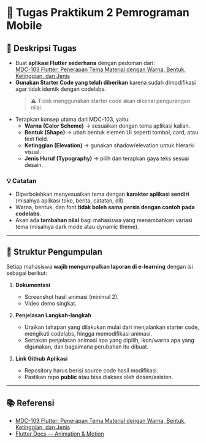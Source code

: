 # 🎯 Tugas Praktikum 2 Pemrograman Mobile 

## 📝 Deskripsi Tugas
- Buat **aplikasi Flutter sederhana** dengan pedoman dari:  
  [MDC-103 Flutter: Penerapan Tema Material dengan Warna, Bentuk, Ketinggian, dan Jenis](https://codelabs.developers.google.com/codelabs/mdc-103-flutter)  
- **Gunakan Starter Code yang telah diberikan** karena sudah dimodifikasi agar tidak identik dengan codelabs.  
  > ⚠️ Tidak menggunakan starter code akan dikenai pengurangan nilai.
- Terapkan konsep utama dari MDC-103, yaitu:
  - **Warna (Color Scheme)** → sesuaikan dengan tema aplikasi kalian.  
  - **Bentuk (Shape)** → ubah bentuk elemen UI seperti tombol, card, atau text field.  
  - **Ketinggian (Elevation)** → gunakan shadow/elevation untuk hierarki visual.  
  - **Jenis Huruf (Typography)** → pilih dan terapkan gaya teks sesuai desain.  

### 💡 Catatan
- Diperbolehkan menyesuaikan tema dengan **karakter aplikasi sendiri** (misalnya aplikasi toko, berita, catatan, dll).  
- Warna, bentuk, dan font **tidak boleh sama persis dengan contoh pada codelabs**.  
- Akan ada **tambahan nilai** bagi mahasiswa yang menambahkan variasi tema (misalnya dark mode atau dynamic theme).

---

## 📂 Struktur Pengumpulan
Setiap mahasiswa **wajib mengumpulkan laporan di e-learning** dengan isi sebagai berikut:  

1. **Dokumentasi**  
   - Screenshot hasil animasi (minimal 2).  
   - Video demo singkat.  

2. **Penjelasan Langkah-langkah**  
   - Uraikan tahapan yang dilakukan mulai dari menjalankan starter code, mengikuti codelabs, hingga memodifikasi animasi.  
   - Sertakan penjelasan animasi apa yang dipilih, ikon/warna apa yang digunakan, dan bagaimana perubahan itu dibuat.  

3. **Link Github Aplikasi**  
   - Repository harus berisi source code hasil modifikasi.  
   - Pastikan repo **public** atau bisa diakses oleh dosen/asisten.  

---


## 📚 Referensi
- [MDC-103 Flutter: Penerapan Tema Material dengan Warna, Bentuk, Ketinggian, dan Jenis](https://codelabs.developers.google.com/codelabs/mdc-103-flutter)  
- [Flutter Docs — Animation & Motion](https://docs.flutter.dev/development/ui/animations)
